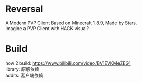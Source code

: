 # Reversal
A Modern PVP Client Based on Minecraft 1.8.9, Made by Stars.  
Imagine a PVP Client with HACK visual?
# Build
how 2 build: https://www.bilibili.com/video/BV1EVKMeZEG1  
library: 原版依赖  
addits: 客户端依赖
